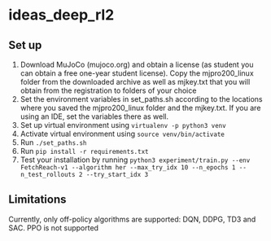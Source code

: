 # ideas_deep_rl2

## Set up
1. Download MuJoCo (mujoco.org) and obtain a license (as student you can obtain a free one-year student license). Copy the mjpro200_linux folder from the downloaded archive as well as mjkey.txt that you will obtain from the registration to folders of your choice
2. Set the environment variables in set_paths.sh according to the locations where you saved the mjpro200_linux folder and the mjkey.txt. If you are using an IDE, set the variables there as well.
3. Set up virtual environment using `virtualenv -p python3 venv`
4. Activate virtual environment using `source venv/bin/activate`
5. Run `./set_paths.sh`
6. Run `pip install -r requirements.txt`
7. Test your installation by running `python3 experiment/train.py --env FetchReach-v1 --algorithm her --max_try_idx 10 --n_epochs 1 --n_test_rollouts 2 --try_start_idx 3`

## Limitations
Currently, only off-policy algorithms are supported: DQN, DDPG, TD3 and SAC. PPO is not supported